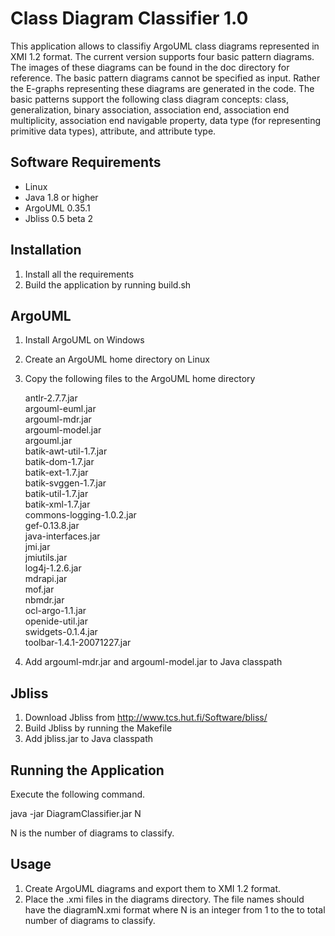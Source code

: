 # Class Diagram Classifier 1.0

This application allows to classifiy ArgoUML class diagrams represented in 
XMI 1.2 format. The current version supports four basic pattern diagrams. The images 
of these diagrams can be found in the doc directory for reference. The basic pattern 
diagrams cannot be specified as input. Rather the E-graphs 
representing these diagrams are generated in the code. The basic patterns 
support the following class diagram concepts: class, generalization, binary 
association, association end, association end multiplicity, association end 
navigable property, data type (for representing primitive data types), 
attribute, and attribute type.

## Software Requirements

- Linux
- Java 1.8 or higher
- ArgoUML 0.35.1
- Jbliss 0.5 beta 2

## Installation

1. Install all the requirements
2. Build the application by running build.sh

## ArgoUML

1. Install ArgoUML on Windows
2. Create an ArgoUML home directory on Linux
3. Copy the following files to the ArgoUML home directory

     antlr-2.7.7.jar<br>
     argouml-euml.jar<br>
     argouml-mdr.jar<br>
     argouml-model.jar<br>
     argouml.jar<br>
     batik-awt-util-1.7.jar<br>
     batik-dom-1.7.jar<br>
     batik-ext-1.7.jar<br>
     batik-svggen-1.7.jar<br>
     batik-util-1.7.jar<br>
     batik-xml-1.7.jar<br>
     commons-logging-1.0.2.jar<br>
     gef-0.13.8.jar<br>
     java-interfaces.jar<br>
     jmi.jar<br>
     jmiutils.jar<br>
     log4j-1.2.6.jar<br>
     mdrapi.jar<br>
     mof.jar<br>
     nbmdr.jar<br>
     ocl-argo-1.1.jar<br>
     openide-util.jar<br>
     swidgets-0.1.4.jar<br>
     toolbar-1.4.1-20071227.jar<br>

4. Add argouml-mdr.jar and argouml-model.jar to Java classpath

## Jbliss

1. Download Jbliss from http://www.tcs.hut.fi/Software/bliss/
2. Build Jbliss by running the Makefile
3. Add jbliss.jar to Java classpath

## Running the Application

Execute the following command.

java -jar DiagramClassifier.jar N

N is the number of diagrams to classify.

## Usage

1. Create ArgoUML diagrams and export them to XMI 1.2 format.
2. Place the .xmi files in the diagrams directory. The file names should have the 
diagramN.xmi format where N is an integer from 1 to the to total number of diagrams 
to classify.


